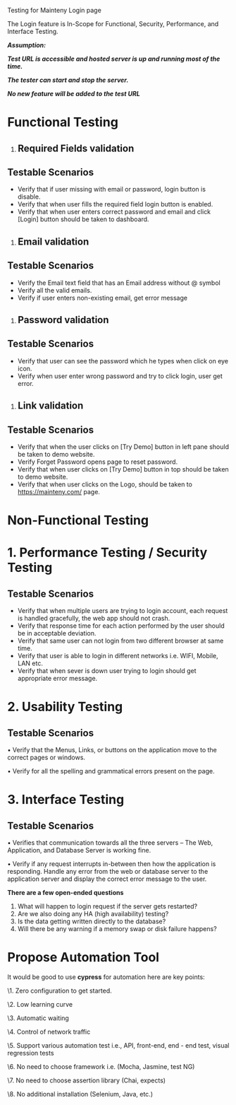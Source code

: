 ﻿Testing for Mainteny Login page

The Login feature is In-Scope for Functional, Security, Performance, and Interface Testing. 

***Assumption:*** 

***Test URL is accessible and hosted server is up and running most of the time.***

***The tester can start and stop the server.*** 

***No new feature will be added to the test URL*** 
# Functional Testing 
1. ## Required Fields validation 
## Testable Scenarios 
- Verify that if user missing with email or password, login button is disable.
- Verify that when user fills the required field login button is enabled.
- Verify that when user enters correct password and email and click [Login] button should be taken to dashboard.
1. ## Email validation
## Testable Scenarios 
- Verify the Email text field that has an Email address without @ symbol
- Verify all the valid emails.
- Verify if user enters non-existing email, get error message
1. ## Password validation
## Testable Scenarios 
- Verify that user can see the password which he types when click on eye icon.
- Verify when user enter wrong password and try to click login, user get error.
1. ## Link validation
## Testable Scenarios 
- Verify that when the user clicks on [Try Demo] button in left pane should be taken to demo website.
- Verify Forget Password opens page to reset password. 
- Verify that when user clicks on [Try Demo] button in top should be taken to demo website.
- Verify that when user clicks on the Logo, should be taken to <https://mainteny.com/> page.
# Non-Functional Testing 
# 1. Performance Testing / Security Testing
## Testable Scenarios 
- Verify that when multiple users are trying to login account, each request is handled gracefully, the web app should not crash. 
- Verify that response time for each action performed by the user should be in acceptable deviation.
- Verify that same user can not login from two different browser at same time.
- Verify that user is able to login in different networks i.e. WIFI, Mobile, LAN etc.
- Verify that when sever is down user trying to login should get appropriate error message.
# 2. Usability Testing 
## Testable Scenarios 
• Verify that the Menus, Links, or buttons on the application move to the correct pages or windows. 

• Verify for all the spelling and grammatical errors present on the page. 
# 3. Interface Testing 
## Testable Scenarios 
• Verifies that communication towards all the three servers – The Web, Application, and Database Server is working fine. 

• Verify if any request interrupts in-between then how the application is responding. Handle any error from the web or database server to the application server and display the correct error message to the user. 




**There are a few open-ended questions** 

1. What will happen to login request if the server gets restarted? 
1. Are we also doing any HA (high availability) testing? 
1. Is the data getting written directly to the database? 
1. Will there be any warning if a memory swap or disk failure happens? 
# Propose Automation Tool
It would be good to use **cypress** for automation here are key points:

\1. Zero configuration to get started.

\2. Low learning curve

\3. Automatic waiting

\4. Control of network traffic 

\5. Support various automation test i.e., API, front-end, end - end test, visual regression tests

\6. No need to choose framework i.e. (Mocha, Jasmine, test NG)

\7. No need to choose assertion library (Chai, expects)

\8. No additional installation (Selenium, Java, etc.)

